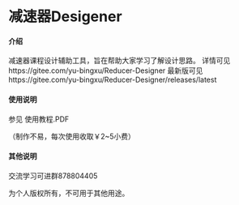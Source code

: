 # 减速器Desigener

#### 介绍
减速器课程设计辅助工具，旨在帮助大家学习了解设计思路。
详情可见https://gitee.com/yu-bingxu/Reducer-Designer
最新版可见https://gitee.com/yu-bingxu/Reducer-Designer/releases/latest

#### 使用说明

参见 使用教程.PDF

（制作不易，每次使用收取￥2~5小费）

#### 其他说明

交流学习可进群878804405

为个人版权所有，不可用于其他用途。
